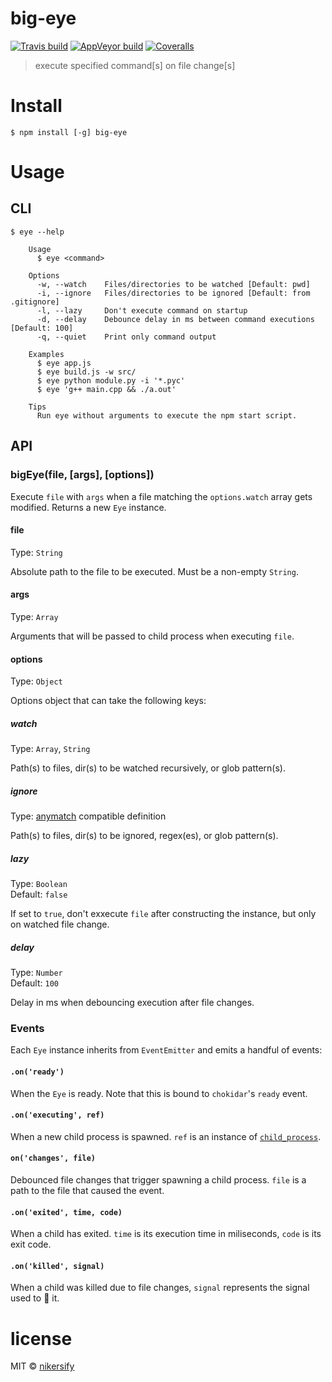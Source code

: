 # big-eye
[![Travis build](https://travis-ci.org/nikersify/big-eye.svg?branch=master)](https://travis-ci.org/nikersify/big-eye)
[![AppVeyor build](https://ci.appveyor.com/api/projects/status/f6bhfklqk61bnqrc?svg=true)](https://ci.appveyor.com/project/nikersify/big-eye)
[![Coveralls](https://coveralls.io/repos/github/nikersify/big-eye/badge.svg?branch=master)](https://coveralls.io/github/nikersify/big-eye?branch=master)

> execute specified command[s] on file change[s]


# Install

```
$ npm install [-g] big-eye
```


# Usage

## CLI

```
$ eye --help

	Usage
	  $ eye <command>

	Options
	  -w, --watch    Files/directories to be watched [Default: pwd]
	  -i, --ignore   Files/directories to be ignored [Default: from .gitignore]
	  -l, --lazy     Don't execute command on startup
	  -d, --delay    Debounce delay in ms between command executions [Default: 100]
	  -q, --quiet    Print only command output

	Examples
	  $ eye app.js
	  $ eye build.js -w src/
	  $ eye python module.py -i '*.pyc'
	  $ eye 'g++ main.cpp && ./a.out'

	Tips
	  Run eye without arguments to execute the npm start script.
```

## API

### bigEye(file, [args], [options])

Execute `file` with `args` when a file matching the `options.watch` array
gets modified. Returns a new `Eye` instance.

#### file

Type: `String`

Absolute path to the file to be executed. Must be a non-empty `String`.

#### args

Type: `Array`

Arguments that will be passed to child process when executing `file`.

#### options

Type: `Object`

Options object that can take the following keys:

##### watch

Type: `Array`, `String`

Path(s) to files, dir(s) to be watched recursively, or glob pattern(s).

##### ignore

Type: [anymatch](https://github.com/micromatch/anymatch) compatible definition

Path(s) to files, dir(s) to be ignored, regex(es), or glob pattern(s).

##### lazy

Type: `Boolean`<br>
Default: `false`

If set to `true`, don't exxecute `file` after constructing the instance, but
only on watched file change.

##### delay

Type: `Number`<br>
Default: `100`

Delay in ms when debouncing execution after file changes.

### Events

Each `Eye` instance inherits from `EventEmitter` and emits a handful of events:

#### `.on('ready')`

When the `Eye` is ready. Note that this is bound to `chokidar`'s `ready` event.

#### `.on('executing', ref)`

When a new child process is spawned. `ref` is an instance of
[`child_process`](http://127.0.0.1:50017/Dash/uwksyetr/nodejs/api/child_process.html#child_process_class_childprocess).

#### `on('changes', file)`

Debounced file changes that trigger spawning a child process. `file` is a path
to the file that caused the event.

#### `.on('exited', time, code)`

When a child has exited. `time` is its execution time in
miliseconds, `code` is its exit code.

#### `.on('killed', signal)`

When a child was killed due to file changes, `signal` represents the signal
used to :knife: it.


# license

MIT © [nikersify](https://nikerino.com)
